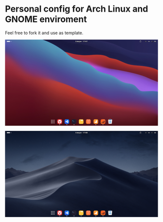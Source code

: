 # Personal config for Arch Linux and GNOME enviroment

Feel free to fork it and use as template.

![Screenshot](./screenshot.png)

![Screenshot](./screenshot2.png)
